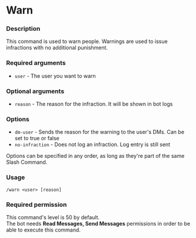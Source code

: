 # Warn

### **Description**

This command is used to warn people. Warnings are used to issue infractions with no additional punishment.

### **Required arguments**

* `user` - The user you want to warn

### **Optional arguments**

* `reason` - The reason for the infraction. It will be shown in bot logs

### **Options**

* `dm-user` - Sends the reason for the warning to the user's DMs. Can be set to true or false
* `no-infraction` - Does not log an infraction. Log entry is still sent

Options can be specified in any order, as long as they're part of the same Slash Command.

### **Usage**

```
/warn <user> [reason]
```

### **Required permission**

This command's level is 50 by default.\
The bot needs **Read Messages, Send Messages** permissions in order to be able to execute this command.
